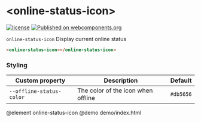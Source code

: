 # &lt;online-status-icon&gt;

[![license](https://img.shields.io/github/license/cluttered-components/online-status-icon.svg)](https://raw.githubusercontent.com/cluttered-components/online-status-icon/master/LICENSE)
[![Published on webcomponents.org](https://img.shields.io/badge/webcomponents.org-published-blue.svg)](https://beta.webcomponents.org/element/cluttered-components/online-status-icon)

`online-status-icon` Display current online status

<!--
```
<custom-element-demo>
  <template>
    <script src="../webcomponentsjs/webcomponents-lite.js"></script>
    <link rel="import" href="online-status-icon.html">
    <style>
      .center-white-on-blue {
        background-color: #3ea1e6;
        color: #fff;
        text-align: center
      }
    </style>
    <div class="center-white-on-blue">
      <next-code-block></next-code-block>
    </div>
  </template>
</custom-element-demo>
```
-->
```html
<online-status-icon></online-status-icon>
```

### Styling

Custom property | Description | Default
----------------|-------------|----------
`--offline-status-color` | The color of the icon when offline | `#db5656`

@element online-status-icon
@demo demo/index.html

